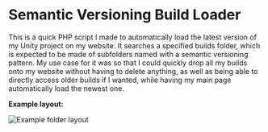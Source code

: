 # Semantic Versioning Build Loader
This is a quick PHP script I made to automatically load the latest version of my Unity project on my website. It searches a specified builds folder, which is expected to be made of subfolders named with a semantic versioning pattern. My use case for it was so that I could quickly drop all my builds onto my website without having to delete anything, as well as being able to directly access older builds if I wanted, while having my main page automatically load the newest one.

**Example layout:**

![Example folder layout](https://i.imgur.com/E1satqd.png)
